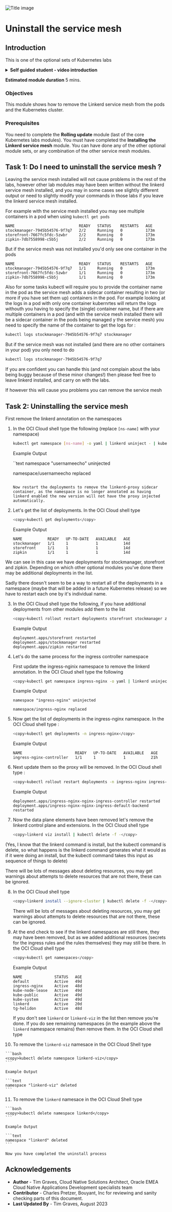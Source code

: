![Title image](../../../../common/images/customer.logo2.png)

# Uninstall the service mesh 

## Introduction

This is one of the optional sets of Kubernetes labs

<details><summary><b>Self guided student - video introduction</b></summary>


This video is an introduction to the uninstalling the service mesh module. Depending on your browser settings it may open in this tab / window or open a new one. Once you've watched it please return to this page to continue the labs.

[Uninstalling the service mesh Video](youtube:Hx0amwN3Zjs)

---

</details>

**Estimated module duration** 5 mins.

### Objectives

This module shows how to remove the Linkerd service mesh from the pods and the Kubernetes cluster.

### Prerequisites

You need to complete the **Rolling update** module (last of the core Kubernetes labs modules). You must have completed the **Installing the Linkerd service mesh** module. You can have done any of the other optional module sets, or any combination of the other service mesh modules.

## Task 1: Do I need to uninstall the service mesh ?

Leaving the service mesh installed will not cause problems in the rest of the labs, however other lab modules may have been written without the linkerd service mesh installed, and you may in some cases see slightly different output or need to slightly modify your commands in those labs if you leave the linkerd service mesh installed.

For example with the service mesh installed you may see multiple containers in a pod when using `kubectl get pods`

```text
NAME                            READY   STATUS    RESTARTS   AGE
stockmanager-7945b54576-9f7q7   2/2     Running   0          173m
storefront-7667fc5fdc-5zwbr     2/2     Running   0          173m
zipkin-7db7558998-c5b5j         2/2     Running   0          173m
```

But if the service mesh was not installed you'd only see one container in the pods

```text
NAME                            READY   STATUS    RESTARTS   AGE
stockmanager-7945b54576-9f7q7   1/1     Running   0          173m
storefront-7667fc5fdc-5zwbr     1/1     Running   0          173m
zipkin-7db7558998-c5b5j         1/1     Running   0          173m
```

Also for some tasks kubectl will require you to provide the container name in the pod as the service mesh adds a sidecar container resulting in two (or more if you have set them up) containers in the pod. For example looking at the logs in a pod with only one container kubernrtes will return the logs withouth you having to specify the (single) container name, but if there are multiple containers in a pod (and with the service mesh installed there will be a sidecar container in the pods being managed y the service mesh)  you need to specify the name of the container to get the logs for :

```bash
kubectl logs stockmanager-7945b54576-9f7q7 stockmanager
```

But if the service mesh was not installed (and there are no other containers in your pod) you only need to do

```bash
kubectl logs stockmanager-7945b54576-9f7q7
```
If you are confident you can handle this (and not complain about the labs being buggy because of these minor changes!) then please feel free to leave linkerd installed, and carry on with the labs.

If however this will cause you problems you can remove the service mesh


## Task 2: Uninstalling the service mesh

First remove the linkerd annotation on the namespaces

1.  In the OCI Cloud shell type the following (replace `[ns-name]` with your namespace)
  
    ```bash
    kubectl get namespace [ns-name] -o yaml | linkerd uninject - | kubectl replace -f -
    ```
    
    Example Output

    ``text
    namespace "usernameecho" uninjected

    namespace/usernameecho replaced
    ```

    Now restart the deployments to remove the linkerd-proxy sidecar container, as the namespace is no longer annotated as having linkerd enabled the new version will not have the proxy injected automatically.

2.  Let's get the list of deployments. In the OCI Cloud shell type 
  
    ```bash
    <copy>kubectl get deployments</copy>
    ```
    
    Example Output

    ```text
    NAME           READY   UP-TO-DATE   AVAILABLE   AGE
    stockmanager   1/1     1            1           14d
    storefront     1/1     1            1           14d
    zipkin         1/1     1            1           14d
    ```

We can see in this case we have deployments for stockmanager, storefront and zipkin. Depending on which other optional modules you've done there may be additional deployments in the list.

Sadly there doesn't seem to be a way to restart all of the deployments in a namespace (maybe that will be added in a future Kubernetes release) so we have to restart each one by it's individual name.

3.  In the OCI Cloud shell type the following, if you have additional deployments from other modules add them to the list
  
    ```bash
    <copy>kubectl rollout restart deployments storefront stockmanager zipkin</copy>
    ```
    
    Example Output

    ```text
    deployment.apps/storefront restarted
    deployment.apps/stockmanager restarted
    deployment.apps/zipkin restarted
    ```


4.  Let's do the same process for the ingress controller  namespace

    First update the ingress-nginix namespace to remove the linkerd annotation. In the OCI Cloud shell type the following 

    ```bash
    <copy>kubectl get namespace ingress-nginx -o yaml | linkerd uninject - | kubectl replace -f -</copy>
    ```
    
    Example Output

    ```text
    namespace "ingress-nginx" uninjected

    namespace/ingress-nginx replaced
    ```

5.  Now get the list of deployments in the ingress-nginx namespace. In the OCI Cloud shell type :

    ```bash
    <copy>kubectl get deployments -n ingress-nginx</copy>
    ```
    
    Example Output

    ```text
    NAME                       READY   UP-TO-DATE   AVAILABLE   AGE
    ingress-nginx-controller   1/1     1            1           21h
    ```

6.  Next update them so the proxy will be removed. In the OCI Cloud shell type :

    ```bash
    <copy>kubectl rollout restart deployments -n ingress-nginx ingress-nginx-controller</copy>
    ```
    
    Example Output

    ```text
    deployment.apps/ingress-nginx-nginx-ingress-controller restarted
    deployment.apps/ingress-nginx-nginx-ingress-default-backend restarted
    ```

7.  Now the data plane elements have been removed let's remove the linkerd control plane and extensions. In the OCI Cloud shell type 

    ```bash
    <copy>linkerd viz install | kubectl delete -f -</copy>
    ```
  
   (Yes, I know that the linkerd command is install, but the kubectl command is delete, so what happens is the linkerd command generates what it would as if it were doing an install, but the kubectl command takes this input as sequence of things to delete)

   There will be lots of messages about deleting resources, you may get warnings about attempts to delete resources that are not there, these can be ignored.

8.  In the OCI Cloud shell type 

    ```bash
    <copy>linkerd install --ignore-cluster | kubectl delete -f -</copy>
    ```
  
    There will be lots of messages about deleting resources, you may get warnings about attempts to delete resources that are not there, these can be ignored.

9.  At the end check to see if the linkerd namespaces are still there, they may have been removed, but as we added additional resources (secrets for the ingress rules and the rules themselves) they may still be there. In the OCI Cloud shell type 
  
    ```bash
    <copy>kubectl get namespaces</copy>
    ```
    
    Example Output

    ```text
    NAME              STATUS   AGE
    default           Active   49d
    ingress-nginx     Active   48d
    kube-node-lease   Active   49d
    kube-public       Active   49d
    kube-system       Active   49d
    linkerd           Active   20d
    tg-helidon        Active   48d
    ```

    If you don't see `linkerd` or `linkerd-viz` in the list then remove you're done. If you do see remaining namespaces (in the example above the `linkerd` namespace remains) then remove them. In the OCI Cloud shell type 
    
10.  To remove the `linkerd-viz` namesace in the OCI Cloud Shell type

    ```bash
    <copy>kubectl delete namespace linkerd-viz</copy>
    ```
    
    Example Output

    ```text
    namespace "linkerd-viz" deleted
    ```
    
11.  To remove the `linkerd` namesace in the OCI Cloud Shell type

    ```bash
    <copy>kubectl delete namespace linkerd</copy>
    ```
    
    Example Output

    ```text
    namespace "linkerd" deleted
    ```

    Now you have completed the uninstall process

## Acknowledgements

* **Author** - Tim Graves, Cloud Native Solutions Architect, Oracle EMEA Cloud Native Applications Development specialists team
* **Contributor** - Charles Pretzer, Bouyant, Inc for reviewing and sanity checking parts of this document.
* **Last Updated By** - Tim Graves, August 2023
